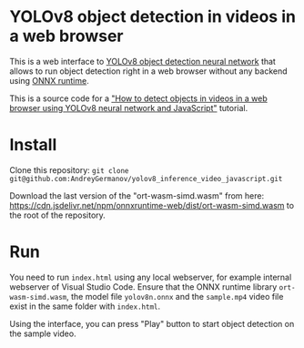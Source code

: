 # YOLOv8 object detection in videos in a web browser

This is a web interface to [YOLOv8 object detection neural network](https://ultralytics.com/yolov8) that allows to run object detection right in a web browser without any backend using [ONNX runtime](https://onnxruntime.ai/).

This is a source code for a ["How to detect objects in videos in a web browser using YOLOv8 neural network and JavaScript"](https://dev.to/andreygermanov/how-to-detect-objects-in-videos-in-a-web-browser-using-yolov8-neural-network-and-javascript-lfb) tutorial.

# Install

Clone this repository: `git clone git@github.com:AndreyGermanov/yolov8_inference_video_javascript.git`

Download the last version of the "ort-wasm-simd.wasm" from here: https://cdn.jsdelivr.net/npm/onnxruntime-web/dist/ort-wasm-simd.wasm to the root of the repository.

# Run

You need to run `index.html` using any local webserver, for example internal webserver of Visual Studio Code. Ensure that 
the ONNX runtime library `ort-wasm-simd.wasm`, the model file `yolov8n.onnx` and the `sample.mp4` video file exist in the same folder with `index.html`.

Using the interface, you can press "Play" button to start object detection on the sample video. 


